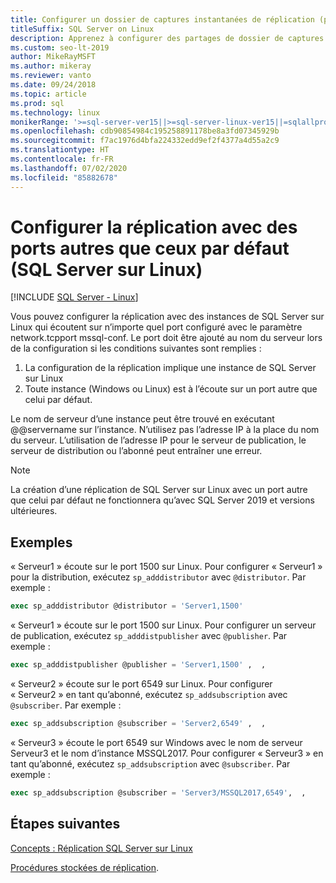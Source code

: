 ```yaml
---
title: Configurer un dossier de captures instantanées de réplication (ports autres que ceux par défaut)
titleSuffix: SQL Server on Linux
description: Apprenez à configurer des partages de dossier de captures instantanées avec des ports autres que ceux par défaut pour la réplication SQL Server sur Linux.
ms.custom: seo-lt-2019
author: MikeRayMSFT
ms.author: mikeray
ms.reviewer: vanto
ms.date: 09/24/2018
ms.topic: article
ms.prod: sql
ms.technology: linux
monikerRange: '>=sql-server-ver15||>=sql-server-linux-ver15||=sqlallproducts-allversions'
ms.openlocfilehash: cdb90854984c195258891178be8a3fd07345929b
ms.sourcegitcommit: f7ac1976d4bfa224332edd9ef2f4377a4d55a2c9
ms.translationtype: HT
ms.contentlocale: fr-FR
ms.lasthandoff: 07/02/2020
ms.locfileid: "85882678"
---
```

# <a name="configure-replication-with-non-default-ports-sql-server-linux"></a>Configurer la réplication avec des ports autres que ceux par défaut (SQL Server sur Linux)

[!INCLUDE [SQL Server - Linux](../includes/applies-to-version/sql-linux.md)]

Vous pouvez configurer la réplication avec des instances de SQL Server sur Linux qui écoutent sur n’importe quel port configuré avec le paramètre network.tcpport mssql-conf. Le port doit être ajouté au nom du serveur lors de la configuration si les conditions suivantes sont remplies :

1. La configuration de la réplication implique une instance de SQL Server sur Linux
2. Toute instance (Windows ou Linux) est à l’écoute sur un port autre que celui par défaut. 

Le nom de serveur d’une instance peut être trouvé en exécutant @@servername sur l’instance. N’utilisez pas l’adresse IP à la place du nom du serveur. L’utilisation de l’adresse IP pour le serveur de publication, le serveur de distribution ou l’abonné peut entraîner une erreur.

> [!NOTE]
> La création d’une réplication de SQL Server sur Linux avec un port autre que celui par défaut ne fonctionnera qu’avec SQL Server 2019 et versions ultérieures.

## <a name="examples"></a>Exemples

« Serveur1 » écoute sur le port 1500 sur Linux. Pour configurer « Serveur1 » pour la distribution, exécutez `sp_adddistributor` avec `@distributor`. Par exemple : 

```sql
exec sp_adddistributor @distributor = 'Server1,1500'
```

« Serveur1 » écoute sur le port 1500 sur Linux. Pour configurer un serveur de publication, exécutez `sp_adddistpublisher` avec `@publisher`. Par exemple :

```sql
exec sp_adddistpublisher @publisher = 'Server1,1500' ,  ,  
```

« Serveur2 » écoute sur le port 6549 sur Linux. Pour configurer « Serveur2 » en tant qu’abonné, exécutez `sp_addsubscription` avec `@subscriber`. Par exemple :

```sql
exec sp_addsubscription @subscriber = 'Server2,6549' ,  ,  
```

« Serveur3 » écoute le port 6549 sur Windows avec le nom de serveur Serveur3 et le nom d’instance MSSQL2017. Pour configurer « Serveur3 » en tant qu’abonné, exécutez `sp_addsubscription` avec `@subscriber`. Par exemple :

```sql
exec sp_addsubscription @subscriber = 'Server3/MSSQL2017,6549',  ,  
```

## <a name="next-steps"></a>Étapes suivantes

[Concepts : Réplication SQL Server sur Linux](sql-server-linux-replication.md)

[Procédures stockées de réplication](../relational-databases/system-stored-procedures/replication-stored-procedures-transact-sql.md).

